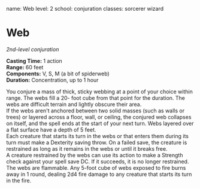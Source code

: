 name: Web
level: 2
school: conjuration
classes: sorcerer
         wizard

# Web 
_2nd-level conjuration_ 

**Casting Time:** 1 action    
**Range:** 60 feet    
**Components:** V, S, M (a bit of spiderweb)    
**Duration:** Concentration, up to 1 hour 

You conjure a mass of thick, sticky webbing at a point of your choice within range. The webs fill a 20- foot cube from that point for the duration. The webs are difficult terrain and lightly obscure their area.    
If the webs aren't anchored between two solid masses (such as walls or trees) or layered across a floor, wall, or ceiling, the conjured web collapses on itself, and the spell ends at the start of your next turn. Webs layered over a flat surface have a depth of 5 feet.    
Each creature that starts its turn in the webs or that enters them during its turn must make a Dexterity saving throw. On a failed save, the creature is restrained as long as it remains in the webs or until it breaks free.    
A creature restrained by the webs can use its action to make a Strength check against your spell save DC. If it succeeds, it is no longer restrained.    
The webs are flammable. Any 5-foot cube of webs exposed to fire burns away in 1 round, dealing 2d4 fire damage to any creature that starts its turn in the fire. 